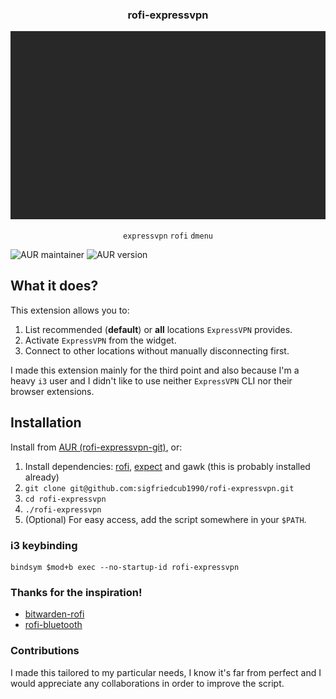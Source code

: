 <div align="center">
<h3>rofi-expressvpn</h3>
<img src="https://github.com/sigfriedcub1990/rofi-expressvpn/raw/master/.meta/rofi-expressvpn.gif">

`expressvpn` `rofi` `dmenu`

</div>

![AUR maintainer](https://img.shields.io/aur/maintainer/rofi-expressvpn-git?style=flat-square)
![AUR version](https://img.shields.io/aur/version/rofi-expressvpn-git?style=flat-square)

## What it does?

This extension allows you to:

1. List recommended (**default**) or **all** locations `ExpressVPN` provides.
1. Activate `ExpressVPN` from the widget.
1. Connect to other locations without manually disconnecting first.

I made this extension mainly for the third point and also because I'm a heavy `i3` user and I didn't like to use neither `ExpressVPN` CLI nor their browser extensions.

## Installation

Install from [AUR (rofi-expressvpn-git)](https://aur.archlinux.org/packages/rofi-expressvpn-git/), or:

1. Install dependencies: [rofi](https://github.com/davatorium/rofi), [expect](https://manned.org/expect) and gawk (this is probably installed already)
1. `git clone git@github.com:sigfriedcub1990/rofi-expressvpn.git`
1. `cd rofi-expressvpn`
1. `./rofi-expressvpn`
1. (Optional) For easy access, add the script somewhere in your `$PATH`.

### i3 keybinding

```
bindsym $mod+b exec --no-startup-id rofi-expressvpn
```

### Thanks for the inspiration!

- [bitwarden-rofi](https://github.com/mattydebie/bitwarden-rofi)
- [rofi-bluetooth](https://github.com/nickclyde/rofi-bluetooth/blob/master/README.md)

### Contributions

I made this tailored to my particular needs, I know it's far from perfect and I would appreciate any collaborations in order to improve the script.
